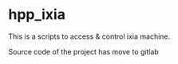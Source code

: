 # hpp_ixia
This is a scripts to access &amp; control ixia machine.


Source code of the project has move to gitlab
